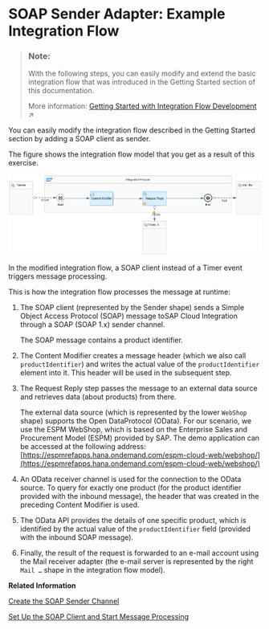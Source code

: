 <!-- loioad2409e012fc4005a009b4937ad85451 -->

# SOAP Sender Adapter: Example Integration Flow

> ### Note:  
> With the following steps, you can easily modify and extend the basic integration flow that was introduced in the Getting Started section of this documentation.
> 
> More information: [Getting Started with Integration Flow Development](https://help.sap.com/viewer/368c481cd6954bdfa5d0435479fd4eaf/Cloud/en-US/e5724cd84b854719973afe0356ea128b.html "Learn how to develop and run your first integration flow.") :arrow_upper_right:

You can easily modify the integration flow described in the Getting Started section by adding a SOAP client as sender.

The figure shows the integration flow model that you get as a result of this exercise.

 ![](images/Getting_Started_SOAP_01_67ac306.png) 

In the modified integration flow, a SOAP client instead of a Timer event triggers message processing.

This is how the integration flow processes the message at runtime:

1.  The SOAP client \(represented by the Sender shape\) sends a Simple Object Access Protocol \(SOAP\) message toSAP Cloud Integration through a SOAP \(SOAP 1.x\) sender channel.

    The SOAP message contains a product identifier.

2.  The Content Modifier creates a message header \(which we also call `productIdentifier`\) and writes the actual value of the `productIdentifier` element into it. This header will be used in the subsequent step.

3.  The Request Reply step passes the message to an external data source and retrieves data \(about products\) from there.

    The external data source \(which is represented by the lower `WebShop` shape\) supports the Open DataProtocol \(OData\). For our scenario, we use the ESPM WebShop, which is based on the Enterprise Sales and Procurement Model \(ESPM\) provided by SAP. The demo application can be accessed at the following address: [https://espmrefapps.hana.ondemand.com/espm-cloud-web/webshop/](https://espmrefapps.hana.ondemand.com/espm-cloud-web/webshop/) 

4.  An OData receiver channel is used for the connection to the OData source. To query for exactly one product \(for the product identifier provided with the inbound message\), the header that was created in the preceding Content Modifier is used.

5.  The OData API provides the details of one specific product, which is identified by the actual value of the `productIdentifier` field \(provided with the inbound SOAP message\).

6.  Finally, the result of the request is forwarded to an e-mail account using the Mail receiver adapter \(the e-mail server is represented by the right `Mail …` shape in the integration flow model\).


**Related Information**  


[Create the SOAP Sender Channel](create-the-soap-sender-channel-7b8f5fd.md "Create a SOAP channel to define how the sender calls the integration flow.")

[Set Up the SOAP Client and Start Message Processing](set-up-the-soap-client-and-start-message-processing-4844baa.md "Set up a SOAP client that represents the sender system.")

